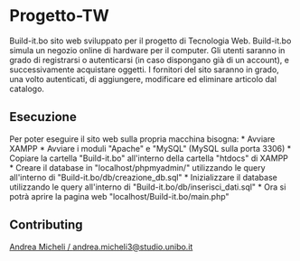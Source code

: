 # Progetto-TW
Build-it.bo sito web sviluppato per il progetto di Tecnologia Web. Build-it.bo simula un negozio online di hardware per il computer. Gli utenti saranno in grado di registrarsi o autenticarsi (in caso dispongano già di un account), e successivamente acquistare oggetti. I fornitori del sito saranno in grado, una volto autenticati, di aggiungere, modificare ed eliminare articolo dal catalogo.

## Esecuzione
Per poter eseguire il sito web sulla propria macchina bisogna:
	* Avviare XAMPP
	* Avviare i moduli "Apache" e "MySQL" (MySQL sulla porta 3306)
	* Copiare la cartella "Build-it.bo" all'interno della cartella "htdocs" di XAMPP
	* Creare il database in "localhost/phpmyadmin/" utilizzando le query all'interno di "Build-it.bo/db/creazione_db.sql"
	* Inizializzare il database utilizzando le query all'interno di "Build-it.bo/db/inserisci_dati.sql"
	* Ora si potrà aprire la pagina web "localhost/Build-it.bo/main.php"

## Contributing
[Andrea Micheli / andrea.micheli3@studio.unibo.it](https://github.com/Magrad)